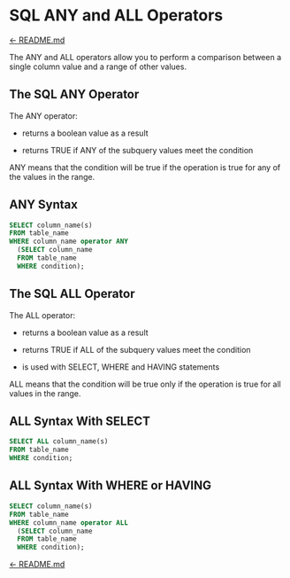 # SQL ANY and ALL Operators

[← README.md](../README.md)

The ANY and ALL operators allow you to perform a comparison between a single column value and a range of other values.

## The SQL ANY Operator

The ANY operator:

- returns a boolean value as a result

- returns TRUE if ANY of the subquery values meet the condition

ANY means that the condition will be true if the operation is true for any of the values in the range.

## ANY Syntax

```sql
SELECT column_name(s)
FROM table_name
WHERE column_name operator ANY
  (SELECT column_name
  FROM table_name
  WHERE condition);
```

## The SQL ALL Operator

The ALL operator:

- returns a boolean value as a result

- returns TRUE if ALL of the subquery values meet the condition

- is used with SELECT, WHERE and HAVING statements

ALL means that the condition will be true only if the operation is true for all values in the range.

## ALL Syntax With SELECT

```sql
SELECT ALL column_name(s)
FROM table_name
WHERE condition;
```

## ALL Syntax With WHERE or HAVING

```sql
SELECT column_name(s)
FROM table_name
WHERE column_name operator ALL
  (SELECT column_name
  FROM table_name
  WHERE condition);
```

[← README.md](../README.md)
